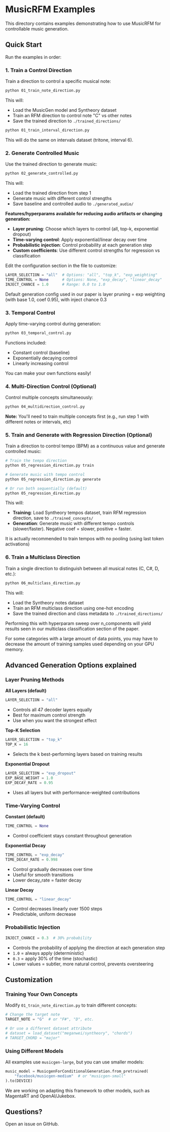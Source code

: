 # MusicRFM Examples

This directory contains examples demonstrating how to use MusicRFM for controllable music generation.

## Quick Start

Run the examples in order:

### 1. Train a Control Direction

Train a direction to control a specific musical note:

```bash
python 01_train_note_direction.py
```

This will:
- Load the MusicGen model and Syntheory dataset
- Train an RFM direction to control note "C" vs other notes
- Save the trained direction to `./trained_directions/`

```bash
python 01_train_interval_direction.py
```
This will do the same on intervals dataset (tritone, interval 6).

### 2. Generate Controlled Music

Use the trained direction to generate music:

```bash
python 02_generate_controlled.py
```

This will:
- Load the trained direction from step 1
- Generate music with different control strengths
- Save baseline and controlled audio to `./generated_audio/`

**Features/hyperparams available for reducing audio artifacts or changing generation:**
- **Layer pruning**: Choose which layers to control (all, top-k, exponential dropout)
- **Time-varying control**: Apply exponential/linear decay over time
- **Probabilistic injection**: Control probability at each generation step
- **Custom coefficients**: Use different control strengths for regression vs classification

Edit the configuration section in the file to customize:
```python
LAYER_SELECTION = "all"  # Options: "all", "top_k", "exp_weighting"
TIME_CONTROL = None      # Options: None, "exp_decay", "linear_decay"
INJECT_CHANCE = 1.0      # Range: 0.0 to 1.0
```
Default generation config used in our paper is layer pruning = exp weighting (with base 1.0, coef 0.95), with inject chance 0.3


### 3. Temporal Control

Apply time-varying control during generation:

```bash
python 03_temporal_control.py
```
Functions included:
- Constant control (baseline)
- Exponentially decaying control
- Linearly increasing control

You can make your own functions easily! 

### 4. Multi-Direction Control (Optional)

Control multiple concepts simultaneously:

```bash
python 04_multidirection_control.py
```

**Note:** You'll need to train multiple concepts first (e.g., run step 1 with different notes or intervals, etc)


### 5. Train and Generate with Regression Direction (Optional)

Train a direction to control tempo (BPM) as a continuous value and generate controlled music:

```bash
# Train the tempo direction
python 05_regression_direction.py train

# Generate music with tempo control
python 05_regression_direction.py generate

# Or run both sequentially (default)
python 05_regression_direction.py
```

This will:
- **Training**: Load Syntheory tempos dataset, train RFM regression direction, save to `./trained_concepts/`
- **Generation**: Generate music with different tempo controls (slower/faster). Negative coef = slower, positive = faster.

It is actually recommended to train tempos with no pooling (using last token activations)

### 6. Train a Multiclass Direction

Train a single direction to distinguish between all musical notes (C, C#, D, etc.):

```bash
python 06_multiclass_direction.py
```
This will:
- Load the Syntheory notes dataset
- Train an RFM multiclass direction using one-hot encoding
- Save the trained direction and class metadata to `./trained_directions/`

Performing this with hyperparam sweep over n_components will yield results seen in our multiclass classification section of the paper.

For some categories with a large amount of data points, you may have to decrease the amount of training samples used depending on your GPU memory.


## Advanced Generation Options explained
### Layer Pruning Methods

**All Layers (default)**
```python
LAYER_SELECTION = "all"
```
- Controls all 47 decoder layers equally
- Best for maximum control strength
- Use when you want the strongest effect

**Top-K Selection**
```python
LAYER_SELECTION = "top_k"
TOP_K = 16
```
- Selects the k best-performing layers based on training results

**Exponential Dropout**
```python
LAYER_SELECTION = "exp_dropout"
EXP_BASE_WEIGHT = 1.0
EXP_DECAY_RATE = 0.95
```
- Uses all layers but with performance-weighted contributions

### Time-Varying Control

**Constant (default)**
```python
TIME_CONTROL = None
```
- Control coefficient stays constant throughout generation

**Exponential Decay**
```python
TIME_CONTROL = "exp_decay"
TIME_DECAY_RATE = 0.998
```
- Control gradually decreases over time
- Useful for smooth transitions
- Lower decay_rate = faster decay

**Linear Decay**
```python
TIME_CONTROL = "linear_decay"
```
- Control decreases linearly over 1500 steps
- Predictable, uniform decrease

### Probabilistic Injection

```python
INJECT_CHANCE = 0.3  # 30% probability
```
- Controls the probability of applying the direction at each generation step
- `1.0` = always apply (deterministic)
- `0.3` = apply 30% of the time (stochastic)
- Lower values = subtler, more natural control, prevents oversteering

## Customization

### Training Your Own Concepts

Modify `01_train_note_direction.py` to train different concepts:

```python
# Change the target note
TARGET_NOTE = "G"  # or "F#", "D", etc.

# Or use a different dataset attribute
# dataset = load_dataset("meganwei/syntheory", "chords")
# TARGET_CHORD = "major"
```

### Using Different Models

All examples use `musicgen-large`, but you can use smaller models:

```python
music_model = MusicgenForConditionalGeneration.from_pretrained(
    "facebook/musicgen-medium"  # or "musicgen-small"
).to(DEVICE)
```
We are working on adapting this framework to other models, such as MagentaRT and OpenAI/Jukebox.

## Questions?

Open an issue on GitHub.

